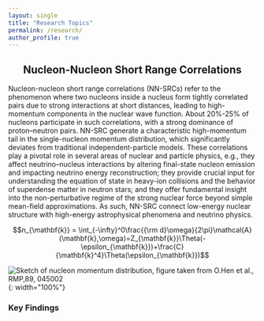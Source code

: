 ```yaml
---
layout: single
title: "Research Topics"
permalink: /research/
author_profile: true
---
```


## <h2 style="text-align: center;">Nucleon-Nucleon Short Range Correlations</h2>

Nucleon-nucleon short range correlations (NN-SRCs) refer to the phenomenon where two nucleons inside a nucleus form tightly correlated pairs due to strong interactions at short distances, leading to high-momentum components in the nuclear wave function. About 20%-25% of nucleons participate in such correlations, with a strong dominance of proton–neutron pairs. NN-SRC generate a characteristic high-momentum tail in the single-nucleon momentum distribution, which significantly deviates from traditional independent-particle models. These correlations play a pivotal role in several areas of nuclear and particle physics, e.g., they affect neutrino–nucleus interactions by altering final-state nucleon emission and impacting neutrino energy reconstruction; they provide crucial input for understanding the equation of state in heavy-ion collisions and the behavior of superdense matter in neutron stars; and they offer fundamental insight into the non-perturbative regime of the strong nuclear force beyond simple mean-field approximations. As such, NN-SRC connect low-energy nuclear structure with high-energy astrophysical phenomena and neutrino physics.

$$n_{\mathbf{k}} = \int_{-\infty}^0\frac{{\rm d}\omega}{2\pi}\mathcal{A}(\mathbf{k},\omega)=Z_{\mathbf{k}}\Theta(-\epsilon_{\mathbf{k}})+\frac{C}{\mathbf{k}^4}\Theta(\epsilon_{\mathbf{k}})$$

![Sketch of nucleon momentum distribution, figure taken from <ins>O.Hen et al., RMP,89, 045002</ins>](https://bjcai-phys.github.io/images/nk-sk.png){: width="100%"}


### Key Findings



